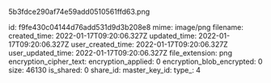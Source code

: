 5b3fdce290af74e59add0510561ffd63.png

id: f9fe430c04144d76add531d9d3b208e8
mime: image/png
filename: 
created_time: 2022-01-17T09:20:06.327Z
updated_time: 2022-01-17T09:20:06.327Z
user_created_time: 2022-01-17T09:20:06.327Z
user_updated_time: 2022-01-17T09:20:06.327Z
file_extension: png
encryption_cipher_text: 
encryption_applied: 0
encryption_blob_encrypted: 0
size: 46130
is_shared: 0
share_id: 
master_key_id: 
type_: 4